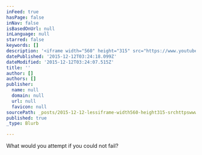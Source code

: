 ```yaml
---
inFeed: true
hasPage: false
inNav: false
isBasedOnUrl: null
inLanguage: null
starred: false
keywords: []
description: '<iframe width="560" height="315" src="https://www.youtube.com/embed/t0T_h7Pt4Ug" frameborder="0" allowfullscreen></iframe>'
datePublished: '2015-12-12T03:24:18.099Z'
dateModified: '2015-12-12T03:24:07.515Z'
title: ''
author: []
authors: []
publisher:
  name: null
  domain: null
  url: null
  favicon: null
sourcePath: _posts/2015-12-12-lessiframe-width560-height315-srchttpswwwyoutubeco.md
published: true
_type: Blurb

---
```

What would you attempt if you could not fail?